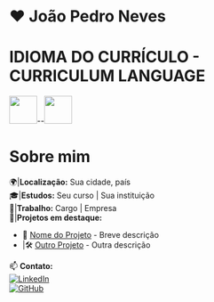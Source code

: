 # ❤️ João Pedro Neves

# IDIOMA DO CURRÍCULO - CURRICULUM LANGUAGE

<img src="https://camo.githubusercontent.com/8189b4f3b1213a1bccb4182fc4027648f0c1985dd2e918bdb16961c73b9c904f/68747470733a2f2f75706c6f61642e77696b696d656469612e6f72672f77696b6970656469612f636f6d6d6f6e732f7468756d622f302f30352f466c61675f6f665f4272617a696c2e7376672f3130303070782d466c61675f6f665f4272617a696c2e7376672e706e67" width="50px">--<img src="https://camo.githubusercontent.com/5c841956cc786abc0ef34fb107550e0351cbcb38c5b24d0e1812d0b7986f23c4/68747470733a2f2f696d672e6672656570696b2e636f6d2f7665746f7265732d6772617469732f66756e646f2d64652d62616e64656972612d616d65726963616e612d6772756e67652d64657369676e2d706c616e6f5f32332d323134393430333239332e6a7067" width="50px">

# Sobre mim
🌍|**Localização:** Sua cidade, país  
🎓|**Estudos:** Seu curso | Sua instituição  
💼|**Trabalho:** Cargo | Empresa  
📌|**Projetos em destaque:**  
- 🚀 [Nome do Projeto](link-do-projeto) - Breve descrição  
- |🛠️ [Outro Projeto](link-do-projeto) - Outra descrição  

📫 **Contato:**  
[![LinkedIn](https://img.shields.io/badge/LinkedIn-000?style=flat&logo=linkedin&logoColor=0A66C2)](https://www.linkedin.com/in/seulinkedin/)  
[![GitHub](https://img.shields.io/badge/GitHub-000?style=flat&logo=github&logoColor=white)](https://github.com/seuusuario/)  
